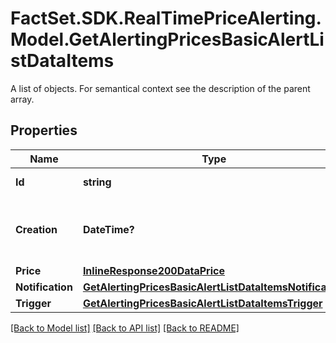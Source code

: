 # FactSet.SDK.RealTimePriceAlerting.Model.GetAlertingPricesBasicAlertListDataItems
A list of objects. For semantical context see the description of the parent array.

## Properties

Name | Type | Description | Notes
------------ | ------------- | ------------- | -------------
**Id** | **string** | Identifier of the alert. | [optional] 
**Creation** | **DateTime?** | Date and time when the alert was created. | [optional] 
**Price** | [**InlineResponse200DataPrice**](InlineResponse200DataPrice.md) |  | [optional] 
**Notification** | [**GetAlertingPricesBasicAlertListDataItemsNotification**](GetAlertingPricesBasicAlertListDataItemsNotification.md) |  | [optional] 
**Trigger** | [**GetAlertingPricesBasicAlertListDataItemsTrigger**](GetAlertingPricesBasicAlertListDataItemsTrigger.md) |  | [optional] 

[[Back to Model list]](../README.md#documentation-for-models) [[Back to API list]](../README.md#documentation-for-api-endpoints) [[Back to README]](../README.md)

